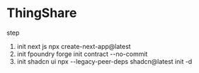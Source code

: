 # ThingShare

step

1. init next js
   npx create-next-app@latest
2. init fpoundry
   forge init contract --no-commit
3. init shadcn ui
   npx --legacy-peer-deps shadcn@latest init -d
